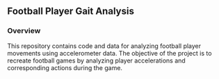 ## Football Player Gait Analysis

### Overview

This repository contains code and data for analyzing football player movements using accelerometer data. The objective of the project is to recreate football games by analyzing player accelerations and corresponding actions during the game.
